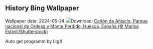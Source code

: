 ## History Bing Wallpaper
Wallpaper date: 2024-05-24
![](https://www.bing.com/th?id=OHR.OrdesaNationalPark_ES-ES5285302452_UHD.jpg&w=1000)Download: [Cañón de Añisclo, Parque nacional de Ordesa y Monte Perdido, Huesca, España (© Marisa Estivill/Shutterstock)](https://www.bing.com/th?id=OHR.OrdesaNationalPark_ES-ES5285302452_UHD.jpg)

Auto get programm by LtgX
